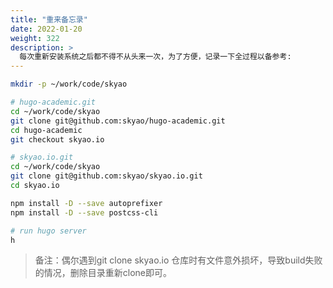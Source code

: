 ```yaml
---
title: "重来备忘录"
date: 2022-01-20
weight: 322
description: >
  每次重新安装系统之后都不得不从头来一次，为了方便，记录一下全过程以备参考:
---
```



```bash
mkdir -p ~/work/code/skyao

# hugo-academic.git
cd ~/work/code/skyao
git clone git@github.com:skyao/hugo-academic.git
cd hugo-academic
git checkout skyao.io

# skyao.io.git
cd ~/work/code/skyao
git clone git@github.com:skyao/skyao.io.git
cd skyao.io

npm install -D --save autoprefixer
npm install -D --save postcss-cli

# run hugo server
h
```

> 备注：偶尔遇到git clone skyao.io 仓库时有文件意外损坏，导致build失败的情况，删除目录重新clone即可。
